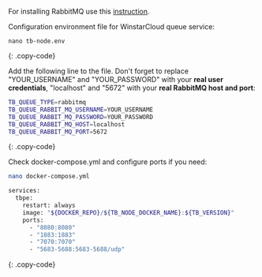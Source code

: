 
For installing RabbitMQ use this [instruction](https://www.rabbitmq.com/install-debian.html).

Configuration environment file for WinstarCloud queue service:

```text
nano tb-node.env
```
{: .copy-code}

Add the following line to the file. Don't forget to replace "YOUR_USERNAME" and "YOUR_PASSWORD" with your **real user credentials**, "localhost" and "5672" with your **real RabbitMQ host and port**:

```bash
TB_QUEUE_TYPE=rabbitmq
TB_QUEUE_RABBIT_MQ_USERNAME=YOUR_USERNAME
TB_QUEUE_RABBIT_MQ_PASSWORD=YOUR_PASSWORD
TB_QUEUE_RABBIT_MQ_HOST=localhost
TB_QUEUE_RABBIT_MQ_PORT=5672
```
{: .copy-code}

Check docker-compose.yml and configure ports if you need:

```bash
nano docker-compose.yml
```

```bash
services:
  tbpe:
    restart: always
    image: "${DOCKER_REPO}/${TB_NODE_DOCKER_NAME}:${TB_VERSION}"
    ports:
      - "8080:8080"
      - "1883:1883"
      - "7070:7070"
      - "5683-5688:5683-5688/udp"
```
{: .copy-code}

